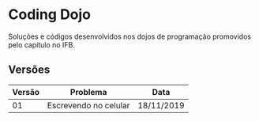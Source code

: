 # Coding Dojo
Soluções e códigos desenvolvidos nos dojos de programação promovidos pelo capítulo no IFB.

## Versões

| Versão  |  Problema              | Data       |
| ------- | ---------------------- | ---------- |
|  01     |  Escrevendo no celular | 18/11/2019 |
